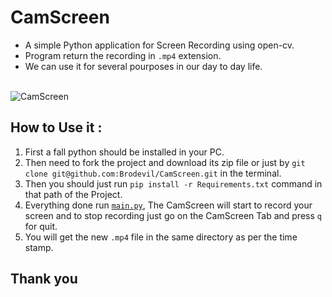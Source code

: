 # CamScreen
- A simple Python application for Screen Recording using open-cv.
- Program return the recording in `.mp4` extension.
- We can use it for several pourposes in our day to day life.<br><br>

<img scr="screen-recorder.jpg" alt="CamScreen" >

## How to Use it :
1. First a fall python should be installed in your PC.
2. Then need to fork the project and download its zip file or just by `git clone git@github.com:Brodevil/CamScreen.git` in the terminal.
3. Then you should just run `pip install -r Requirements.txt` command in that path of the Project.
4. Everything done run [`main.py`](https://github.com/Brodevil/CamScreen/blob/main/main.py), The CamScreen will start to record your screen and to stop recording just go on the CamScreen Tab and press `q` for quit.
5. You will get the new `.mp4` file in the same directory as per the time stamp.<br>

## Thank you
